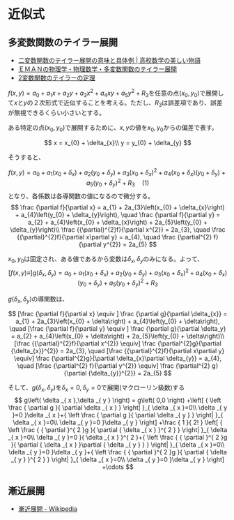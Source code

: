 # 近似式

## 多変数関数のテイラー展開

 - [二変数関数のテイラー展開の意味と具体例 | 高校数学の美しい物語](https://mathtrain.jp/multitaylor)
 - [ＥＭＡＮの物理学・物理数学・多変数関数のテイラー展開](http://eman-physics.net/math/taylor_multi.html)
 - [2変数関数のテイラーの定理](http://next1.msi.sk.shibaura-it.ac.jp/SHIBAURA/2011-1/calc2%28Th%29/lecture5.pdf)

$f\left(x, y\right) = a_{0} + a_{1}x + a_{2}y + a_{3}x^{2} + a_{4}xy + a_{5}y^{2} + R_{3}$を任意の点$\left(x_{0}, y_{0}\right)$で展開して$x$と$y$の２次形式で近似することを考える。ただし、$R_{3}$は誤差項であり、誤差が無視できるくらい小さいとする。

ある特定の点$\left(x_{0}, y_{0}\right)$で展開するために、$x,y$の値を$x_{0},y_{0}$からの偏差で表す。

$$
x = x_{0} + \delta_{x}\\
y = y_{0} + \delta_{y}
$$

そうすると、

$$
f\left(x, y\right) = a_{0} + a_{1}\left(x_{0} + \delta_{x}\right) + a_{2}\left(y_{0} + \delta_{y}\right) + a_{3}\left(x_{0} + \delta_{x}\right)^{2} + a_{4}\left(x_{0} + \delta_{x}\right)\left(y_{0} + \delta_{y}\right) + a_{5}\left(y_{0} + \delta_{y}\right)^{2} + R_{3} \quad (1)
$$
となり、各係数は各導関数の値になるので微分する。
$$
\frac {\partial f}{\partial x} = a_{1} + 2a_{3}\left(x_{0} + \delta_{x}\right) + a_{4}\left(y_{0} + \delta_{y}\right), \quad \frac {\partial f}{\partial y} = a_{2} + a_{4}\left(x_{0} + \delta_{x}\right) + 2a_{5}\left(y_{0} + \delta_{y}\right)\\
\frac {{\partial}^{2}f}{\partial x^{2}} = 2a_{3}, \quad \frac {{\partial}^{2}f}{\partial x\partial y} = a_{4}, \quad \frac {\partial^{2} f}{\partial y^{2}} = 2a_{5}
$$

$x_{0},y_{0}$は固定され、ある値であるから変数は$\delta_{x}, \delta_{y}$のみになる。よって、
$$
\left[f\left(x, y\right) \equiv \right] g\left(\delta_{x}, \delta_{y}\right) = a_{0} + a_{1}\left(x_{0} + \delta_{x}\right) + a_{2}\left(y_{0} + \delta_{y}\right) + a_{3}\left(x_{0} + \delta_{x}\right)^{2} + a_{4}\left(x_{0} + \delta_{x}\right)\left(y_{0} + \delta_{y}\right) + a_{5}\left(y_{0} + \delta_{y}\right)^{2} + R_{3}
$$

$g\left(\delta_{x}, \delta_{y}\right)$の導関数は、

$$
[\frac {\partial f}{\partial x} \equiv ] \frac {\partial g}{\partial \delta_{x}} = a_{1} + 2a_{3}\left(x_{0} + \delta\right) + a_{4}\left(y_{0} + \delta\right), \quad [\frac {\partial f}{\partial y} \equiv ] \frac {\partial g}{\partial \delta_y} = a_{2} + a_{4}\left(x_{0} + \delta\right) + 2a_{5}\left(y_{0} + \delta\right)\\
[\frac {{\partial}^{2}f}{\partial x^{2}} \equiv] \frac {\partial^{2}g}{\partial {\delta_{x}}^{2}} = 2a_{3}, \quad [\frac {{\partial}^{2}f}{\partial x\partial y} \equiv] \frac {\partial^{2}g}{\partial \delta_{x}\partial \delta_{y}} = a_{4}, \quad [\frac {\partial^{2} f}{\partial y^{2}} \equiv] \frac {\partial^{2} g}{\partial {\delta_{y}}^{2}} = 2a_{5}
$$

そして、$g\left(\delta_{x}, \delta_{y}\right)$を$\delta_{x}=0, \delta_{y}=0$で展開(マクローリン級数)する
$$
g\left( \delta _{ x },\delta _{ y } \right) = g\left( 0,0 \right) +\left[ { \left \frac { \partial g }{ \partial \delta _{ x } }  \right|  }_{ \delta _{ x }=0\\ \delta _{ y }=0 }\delta _{ x }+{ \left \frac { \partial g }{ \partial \delta _{ y } }  \right|  }_{ \delta _{ x }=0\\ \delta _{ y }=0 }\delta _{ y } \right] +\frac { 1 }{ 2! } \left[ { \left \frac { { \partial  }^{ 2 }g }{ \partial { \delta _{ x } }^{ 2 } }  \right|  }_{ \delta _{ x }=0\\ \delta _{ y }=0 }{ \delta _{ x } }^{ 2 }+{ \left \frac { { \partial  }^{ 2 }g }{ \partial { \delta _{ x } }\partial { \delta _{ y } } }  \right|  }_{ \delta _{ x }=0\\ \delta _{ y }=0 }\delta _{ y }+{ \left \frac { { \partial  }^{ 2 }g }{ \partial { \delta _{ y } }^{ 2 } }  \right|  }_{ \delta _{ x }=0\\ \delta _{ y }=0 }\delta _{ y } \right] +\cdots
$$


## 漸近展開

 - [漸近展開 - Wikipedia](https://ja.wikipedia.org/wiki/%E6%BC%B8%E8%BF%91%E5%B1%95%E9%96%8B)
